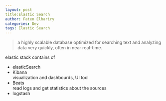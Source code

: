 ```yaml
---
layout: post
title:Elastic Search
author: Faten Elhariry
categories: Dev
tags: Elastic Search
---
```


> a highly scalable database optimized for searching text and analyzing data very quickly, often in near real-time.

elastic stack contains of 
- elasticSearch
- Kibana  
  visualization and dashbourds, UI tool
- Beats  
  read logs and get statistics about the sources
- logstash  
  